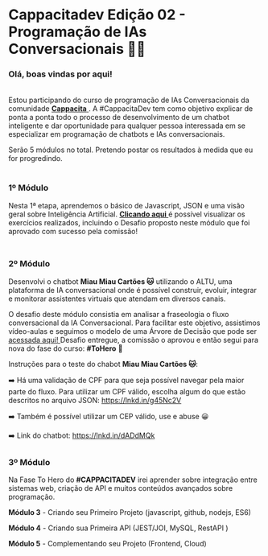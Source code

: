# Cappacitadev Edição 02 - Programação de IAs Conversacionais 🤖💬 

### Olá, boas vindas por aqui! 

<br>Estou participando do curso de programação de IAs Conversacionais da comunidade <a href="https://www.cappacita.com.br/"> **Cappacita** </a>. A #CappacitaDev tem como objetivo explicar de ponta a ponta todo o processo de desenvolvimento de um chatbot inteligente e dar oportunidade para qualquer pessoa interessada em se especializar em programação de chatbots e IAs conversacionais.

Serão 5 módulos no total. Pretendo postar os resultados à medida que eu for progredindo. <br><br>

### 1º Módulo 

Nesta 1ª etapa, aprendemos o básico de Javascript, JSON e uma visão geral sobre Inteligência Artificial. <a href="https://github.com/erasmobezerra/cappacitadev/tree/main/Fase-FromZero/Modulo-1"> **Clicando aqui** </a> é possível visualizar os exercícios realizados, incluindo o Desafio proposto neste módulo que foi aprovado com sucesso pela comissão! <br><br>
##
### 2º Módulo 

Desenvolvi o chatbot **Miau Miau Cartões 🐱** utilizando o ALTU, uma plataforma de IA conversacional onde é possível construir, evoluir, integrar e monitorar assistentes virtuais que atendam em diversos canais. 

O desafio deste módulo consistia em analisar a fraseologia o fluxo conversacional da IA Conversacional. Para facilitar este objetivo, assistimos vídeo-aulas e seguimos o modelo de uma Árvore de Decisão que pode ser  <a href="https://lnkd.in/d2DmGi5" > acessada aqui! </a> Desafio entregue, a comissão o aprovou e então segui para nova do fase do curso: **#ToHero** 🦸

Instruções para o teste do chabot **Miau Miau Cartões 🐱**:

➡️ Há uma validação de CPF para que seja possível navegar pela maior parte do fluxo. Para utilizar um CPF válido, escolha algum do que estão descritos no arquivo JSON: https://lnkd.in/g45Nc2V

➡️ Também é possível utilizar um CEP válido, use e abuse 😀 

➡️ Link do chatbot: https://lnkd.in/dADdMQk

##
### 3º Módulo

Na Fase To Hero do **#CAPPACITADEV** irei aprender sobre integração entre sistemas web, criação de API e muitos conteúdos avançados sobre programação.



​**Módulo 3** - Criando seu Primeiro Projeto (javascript, github, nodejs, ES6)

**Módulo 4** - Criando sua Primeira API (JEST/JOI, MySQL, RestAPI )

**Módulo 5** - Complementando seu Projeto (Frontend, Cloud)


